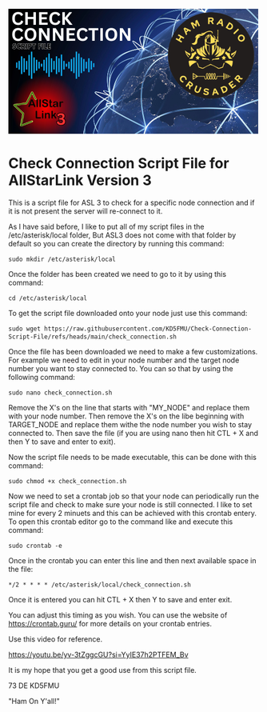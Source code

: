 ![CheckConn Logo](https://github.com/KD5FMU/Check-Connection-Script-File/blob/main/CheckConn1%20.png)

# Check Connection Script File for AllStarLink Version 3

This is a script file for ASL 3 to check for a specific node connection and if it is not present the server will re-connect to it.

As I have said before, I like to put all of my script files in the /etc/asterisk/local folder, But ASL3 does not come with that folder by default so you can create the directory by running this command:

```
sudo mkdir /etc/asterisk/local
```

Once the folder has been created we need to go to it by using this command:
```
cd /etc/asterisk/local
```


To get the script file downloaded onto your node just use this command:
```
sudo wget https://raw.githubusercontent.com/KD5FMU/Check-Connection-Script-File/refs/heads/main/check_connection.sh
```

Once the file has been downloaded we need to make a few customizations. For example we need to edit in your node number and the target node number you want to stay connected to. You can so that by using the following command:
```
sudo nano check_connection.sh
```

Remove the X's on the line that starts with "MY_NODE" and replace them with your node number. Then remove the X's on the libe beginning with TARGET_NODE and replace them withe the node number you wish to stay connected to. Then save the file (if you are using nano then hit CTL + X and then Y to save and enter to exit). 

Now the script file needs to be made executable, this can be done with this command:
```
sudo chmod +x check_connection.sh
```

Now we need to set a crontab job so that your node can periodically run the script file and check to make sure your node is still connected. I like to set mine for every 2 minuets and this can be achieved with this crontab entery. To open this crontab editor go to the command like and execute this command:
```
sudo crontab -e
```

Once in the crontab you can enter this line and then next available space in the file:
```
*/2 * * * * /etc/asterisk/local/check_connection.sh
```


Once it is entered you can hit CTL + X then Y to save and enter exit. 

You can adjust this timing as you wish. You can use the website of https://crontab.guru/ for more details on your crontab entries.

Use this video for reference. 

https://youtu.be/yv-3tZggcGU?si=YyIE37h2PTFEM_Bv

It is my hope that you get a good use from this script file. 

73 DE KD5FMU

"Ham On Y'all!" 
